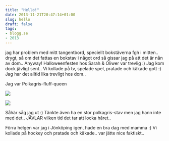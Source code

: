 ```yaml
---
title: "Hello!"
date: 2013-11-21T20:47:14+01:00
slug: hello
draft: false
tags:
- blogg.se
- 2013
---
```

jag har problem med mitt tangentbord, speciellt bokstäverna fgh i mitten.. drygt, så om det fattas en bokstav i något ord så gissar jag på att det är nån av dom.. Anyway! Halloweenfesten hos Sarah & Oliwer var trevlig :) Jag kom dock jävligt sent.. Vi kollade på tv, spelade spel, pratade och käkade gott :) Jag har det alltid lika trevligt hos dom..

  
Jag var Polkagris-fluff-queen

![](/assets/images/blogg.se/img_20131102_002735_528e6316e087c334457be481.jpg)

![](https://cdn2.cdnme.se/701517/7-3/dsc_0089_528e633988e59d07e343598b.jpg)

Såhär såg jag ut :) Tänkte även ha en stor polkagris-stav men jag hann inte med det.. JÄVLAR vilken tid det tar att locka håret..

Förra helgen var jag i Jönköping igen, hade en bra dag med mamma :) Vi kollade på hockey och pratade och käkade.. var jätte nice faktiskt..